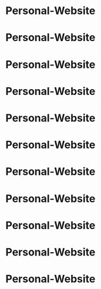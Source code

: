 # Personal-Website
# Personal-Website
# Personal-Website
# Personal-Website
# Personal-Website
# Personal-Website
# Personal-Website
# Personal-Website
# Personal-Website
# Personal-Website
# Personal-Website
